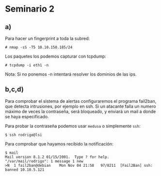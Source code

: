 Seminario 2
===========

a)
-

Para hacer un fingerprint a toda la subred:

	# nmap -sS -T5 10.10.150.185/24

Los paquetes los podemos capturar con tcpdump:

	# tcpdump -i eth1 -n

Nota: Si no ponemos -n intentará resolver los dominios de las ips.

b,c,d)
-

Para comprobar el sistema de alertas configuraremos el programa fail2ban, que detecta intrusiones, por ejemplo en ssh. Si un atacante falla un numero máximo de veces la contraseña, será bloqueado, y enviará un mail a donde se haya especificado.

Para probar la contraseña podemos usar `medusa` o simplemente `ssh`:

	$ ssh rodrigo@lsi

Para comprobar que hayamos recibido la notificación:

	$ mail
	Mail version 8.1.2 01/15/2001.  Type ? for help.
	"/var/mail/rodrigo": 1 message 1 new
	>N  1 fail2ban@debian    Mon Nov 04 21:58   97/8211  [Fail2Ban] ssh: banned 10.10.5.121

